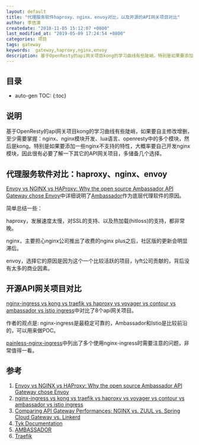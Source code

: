 ```yaml
---
layout: default
title: "代理服务软件haproxy、nginx、envoy对比，以及开源的API网关项目对比"
author: 李佶澳
createdate: "2018-11-05 15:12:07 +0800"
last_modified_at: "2019-05-09 17:24:54 +0800"
categories: 项目
tags: gateway
keywords:  gateway,haproxy,nginx,envoy
description: 基于OpenResty的api网关项目kong的学习曲线有些陡峭，特别是如果要添加一些nginx不支持的特性，大概率要自己开发nginx模块，需要抬头看看路
---
```


## 目录
* auto-gen TOC:
{:toc}

## 说明

基于OpenResty的api网关项目kong的学习曲线有些陡峭，如果要自主修改增删，至少需要掌握：nginx、nginx模块开发、lua语言、openresty中的多个模块，然后是kong。特别是如果要添加一些nginx不支持的特性，大概率要自己开发nginx模块，因此很有必要了解一下其它的API网关项目，多储备几个选择。

## 代理服务软件对比：haproxy、nginx、envoy

[Envoy vs NGINX vs HAProxy: Why the open source Ambassador API Gateway chose Envoy][1]中详细说明了[Ambassador](https://www.getambassador.io/)作为底层代理软件的原因。

简单总结一些：

haproxy，发展速度太慢，对SSL的支持、以及热加载(hitloss)的支持，都非常晚。

nginx，主要担心nginx公司推出了收费的nginx plus之后，社区版的更新会明显滞后。

envoy，选择它的原因是因为这个一个比较活跃的项目，lyft公司贡献的，背后没有太多的商业因素。

## 开源API网关项目对比

[nginx-ingress vs kong vs traefik vs haproxy vs voyager vs contour vs ambassador vs istio ingress][2]中对比了8个api网关项目。

作者的观点是: nginx-ingress是最稳定可靠的，Ambassador和Istio是比较前沿的，可以用来做POC。

[painless-nginx-ingress](https://danielfm.me/posts/painless-nginx-ingress.html)中列出了多个使用nginx-ingress时需要注意的问题，非常值得一看。

## 参考

1. [Envoy vs NGINX vs HAProxy: Why the open source Ambassador API Gateway chose Envoy][1]
2. [nginx-ingress vs kong vs traefik vs haproxy vs voyager vs contour vs ambassador vs istio ingress][2]
3. [Comparing API Gateway Performances: NGINX vs. ZUUL vs. Spring Cloud Gateway vs. Linkerd][3]
4. [Tyk Documentation][4]
5. [AMBASSADOR][5]
6. [Traefik][6]

[1]: https://blog.getambassador.io/envoy-vs-nginx-vs-haproxy-why-the-open-source-ambassador-api-gateway-chose-envoy-23826aed79ef "Envoy vs NGINX vs HAProxy: Why the open source Ambassador API Gateway chose Envoy"
[2]: https://kubedex.com/nginx-ingress-vs-kong-vs-traefik-vs-haproxy-vs-voyager-vs-contour-vs-ambassador/ "nginx-ingress vs kong vs traefik vs haproxy vs voyager vs contour vs ambassador vs istio ingress"
[3]: https://engineering.opsgenie.com/comparing-api-gateway-performances-nginx-vs-zuul-vs-spring-cloud-gateway-vs-linkerd-b2cc59c65369 "Comparing API Gateway Performances: NGINX vs. ZUUL vs. Spring Cloud Gateway vs. Linkerd"
[4]: https://tyk.io/docs/ "Tyk Documentation"
[5]: https://www.getambassador.io/docs "AMBASSADOR"
[6]: https://docs.traefik.io/  "Traefik"
